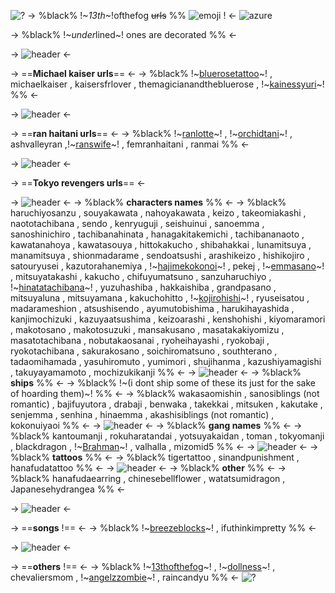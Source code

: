 ![?](https://media.discordapp.net/attachments/1126713705346904095/1208596674163904564/tumblr_inline_mn98yuhqtv1qz4rgp540.gif?ex=65e3dc5d&is=65d1675d&hm=71e661595a7c85e6facbfb232226199fa11065bdf7744eeea8e5a8f25bd10e1e&)
-> %black% !~*13th*~!ofthefog ~~urls~~ %% ![emoji](https://media.discordapp.net/attachments/1126713705346904095/1208600923727728691/Tumblr_l_9145526614672805.gif?ex=65e3e052&is=65d16b52&hm=63dc0853d9b605ae5a2821e2403827a934624b7d5397d49187b62e39139e95ed&) ! <-
![azure](https://media.discordapp.net/attachments/1126713705346904095/1208596644011188274/Untitled804_20240218095813.png?ex=65e3dc56&is=65d16756&hm=3a5ce459722acc94a772ed5396c86d20d6de19af76e847db6d4797de7a08ddda&)

-> %black% !~*under*lined~! ones are decorated %% <-

-> ![header](https://media.discordapp.net/attachments/1126713705346904095/1208596962543144980/barinhas29.gif?ex=65e3dca2&is=65d167a2&hm=559f0cd1fa2d003fe6498091003de7298b25e68184f8a6f4cfd27061c7993f0a&) <-

-> ==**Michael kaiser urls**== <-
-> %black% !~[bluerosetattoo](https://rentry.co/bluerosetattoo)~! , michaelkaiser , kaisersfrlover , themagicianandthebluerose , !~[kainessyuri](https://rentry.co/kainessyuri)~! %% <-

-> ![header](https://media.discordapp.net/attachments/1126713705346904095/1208596962543144980/barinhas29.gif?ex=65e3dca2&is=65d167a2&hm=559f0cd1fa2d003fe6498091003de7298b25e68184f8a6f4cfd27061c7993f0a&) <-

-> ==**ran haitani urls**== <-
-> %black% !~[ranlotte](https://rentry.co/ranlotte)~! , !~[orchidtani](https://rentry.co/orchidtani)~! , ashvalleyran ,!~[ranswife](https://rentry.co/ranswife)~! , femranhaitani , ranmai %% <-

-> ![header](https://media.discordapp.net/attachments/1126713705346904095/1208596962543144980/barinhas29.gif?ex=65e3dca2&is=65d167a2&hm=559f0cd1fa2d003fe6498091003de7298b25e68184f8a6f4cfd27061c7993f0a&) <-

-> ==**Tokyo revengers urls**== <-

-> ![header](https://media.discordapp.net/attachments/1126713705346904095/1208596962543144980/barinhas29.gif?ex=65e3dca2&is=65d167a2&hm=559f0cd1fa2d003fe6498091003de7298b25e68184f8a6f4cfd27061c7993f0a&) <-
-> %black% **characters names** %% <- 
-> %black% haruchiyosanzu , souyakawata , nahoyakawata , keizo , takeomiakashi , naototachibana , sendo , kenryuguji , seishuinui , sanoemma , sanoshinichiro , tachibanahinata , hanagakitakemichi , tachibananaoto , kawatanahoya , kawatasouya , hittokakucho , shibahakkai , lunamitsuya , manamitsuya , shionmadarame , sendoatsushi , arashikeizo , hishikojiro , satouryusei ,  kazutorahanemiya , !~[hajimekokonoi](https://rentry.co/hajimekokonoi)~! , pekej , !~[emmasano](https://rentry.co/emmasano)~! , mitsuyatakashi , kakucho , chifuyumatsuno , sanzuharuchiyo , !~[hinatatachibana](https://rentry.co/HinataTachibana)~! , yuzuhashiba , hakkaishiba , grandpasano , mitsuyaluna , mitsuyamana , kakuchohitto , !~[kojirohishi](https://rentry.co/kojirohishi)~! , ryuseisatou , madarameshion , atsushisendo , ayumutobishima , harukihayashida , kanjimochizuki , kazuyaatsushima , keizoarashi , kenshohishi , kiyomaramori , makotosano , makotosuzuki , mansakusano , masatakakiyomizu , masatotachibana , nobutakaosanai , ryoheihayashi , ryokobaji , ryokotachibana , sakurakosano , soichiromatsuno , southterano , tadaomihamada , yasuhiromuto , yumimori , shujihanma , kazushiyamagishi , takuyayamamoto , mochizukikanji %% <- 
-> ![header](https://media.discordapp.net/attachments/1126713705346904095/1208596962543144980/barinhas29.gif?ex=65e3dca2&is=65d167a2&hm=559f0cd1fa2d003fe6498091003de7298b25e68184f8a6f4cfd27061c7993f0a&) <-
-> %black% **ships** %% <-
-> %black% !~(i dont ship some of these its just for the sake of hoarding them)~! %% <-
-> %black% wakasaomishin , sanosiblings (not romantic) , bajifuyutora , drabaji , benwaka , takekkai , mitsuken , kakutake , senjemma , senhina , hinaemma , akashisiblings (not romantic) , kokonuiyaoi %% <- 
-> ![header](https://media.discordapp.net/attachments/1126713705346904095/1208596962543144980/barinhas29.gif?ex=65e3dca2&is=65d167a2&hm=559f0cd1fa2d003fe6498091003de7298b25e68184f8a6f4cfd27061c7993f0a&) <-
-> %black% **gang names** %% <-
-> %black% kantoumanji , rokuharatandai , yotsuyakaidan , toman , tokyomanji , blackdragon , !~[Brahman](https://rentry.co/brahman)~! , valhalla , mizomid5 %% <- 
-> ![header](https://media.discordapp.net/attachments/1126713705346904095/1208596962543144980/barinhas29.gif?ex=65e3dca2&is=65d167a2&hm=559f0cd1fa2d003fe6498091003de7298b25e68184f8a6f4cfd27061c7993f0a&) <-
-> %black% **tattoos** %% <-
-> %black% tigertattoo , sinandpunishment , hanafudatattoo %% <- 
-> ![header](https://media.discordapp.net/attachments/1126713705346904095/1208596962543144980/barinhas29.gif?ex=65e3dca2&is=65d167a2&hm=559f0cd1fa2d003fe6498091003de7298b25e68184f8a6f4cfd27061c7993f0a&) <-
-> %black% **other** %% <-
-> %black% hanafudaearring , chinesebellflower , watatsumidragon , Japanesehydrangea %% <- 

-> ![header](https://media.discordapp.net/attachments/1126713705346904095/1208596962543144980/barinhas29.gif?ex=65e3dca2&is=65d167a2&hm=559f0cd1fa2d003fe6498091003de7298b25e68184f8a6f4cfd27061c7993f0a&) <-

-> ==**songs** !== <-
-> %black% !~[breezeblocks](https://rentry.co/breezeblocks)~! , ifuthinkimpretty %% <- 

-> ![header](https://media.discordapp.net/attachments/1126713705346904095/1208596962543144980/barinhas29.gif?ex=65e3dca2&is=65d167a2&hm=559f0cd1fa2d003fe6498091003de7298b25e68184f8a6f4cfd27061c7993f0a&) <-

-> ==**others** !== <-
-> %black% !~[13thofthefog](https://rentry.co/13thofthefog)~! , !~[dollness](https://rentry.co/dollness)~! , chevaliersmom , !~[angelzzombie](https://rentry.co/angelzzombie)~! , raincandyu %% <-
![?](https://media.discordapp.net/attachments/1126713705346904095/1208596879462498314/Untitled805_20240218101213.png?ex=65e3dc8e&is=65d1678e&hm=c4d43585176f747e5cbc38bf0e3eeda3d59b14aab17fd30bea11be4d927c73da&)